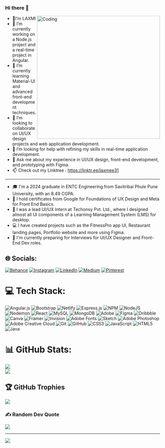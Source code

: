 ### Hi there 👋
- 🤍I’m LAXMI <img align="right" alt="Coding" width="400" src="https://media.tenor.com/IF2JdxzmyN4AAAAi/coding-girl.gif">
- 🔭 I’m currently working on a Node.js project and a real-time project in Angular.
- 🌱 I’m currently learning Material-UI and advanced front-end development techniques.
- 👯 I’m looking to collaborate on UI/UX design projects and web application development.
- 🤔 I’m looking for help with refining my skills in real-time application development.
- 💬 Ask me about my experience in UI/UX design, front-end development, and prototyping with Figma.
- 📫 Check out my Linktree : https://linktr.ee/laxmee31 
- -----------------------------------------------------------------------------------------------------
- 🎓 I'm a 2024 graduate in ENTC Engineering from Savitribai Phule Pune University, with an 8.49 CGPA.
- 🏅 I hold certificates from Google for Foundations of UX Design and Meta for Front End Basics.
- 💼 I was a lead UI/UX Intern at Techonsy Pvt. Ltd., where I designed almost all UI components of a Learning Management System (LMS) for desktop.
- 💻 I have created projects such as the FitnessPro app UI, Restaurant landing pages, Portfolio website and more using Figma.
- 📝 I'm currently preparing for Interviews for UI/UX Designer and Front-End Dev roles.


## 🌐 Socials:
[![Behance](https://img.shields.io/badge/Behance-1769ff?logo=behance&logoColor=white)](https://behance.net/https://www.behance.net/laxmitidke) [![Instagram](https://img.shields.io/badge/Instagram-%23E4405F.svg?logo=Instagram&logoColor=white)](https://instagram.com/https://www.instagram.com/say.yesto.uiux/) [![LinkedIn](https://img.shields.io/badge/LinkedIn-%230077B5.svg?logo=linkedin&logoColor=white)](https://linkedin.com/in/https://www.linkedin.com/in/laxmi-tidke-943280227/) [![Medium](https://img.shields.io/badge/Medium-12100E?logo=medium&logoColor=white)](https://medium.com/@https://medium.com/@laxmi31) [![Pinterest](https://img.shields.io/badge/Pinterest-%23E60023.svg?logo=Pinterest&logoColor=white)](https://pinterest.com/https://in.pinterest.com/laxmitidke31/) 

# 💻 Tech Stack:
![Angular.js](https://img.shields.io/badge/angular.js-%23E23237.svg?style=for-the-badge&logo=angularjs&logoColor=white) ![Bootstrap](https://img.shields.io/badge/bootstrap-%238511FA.svg?style=for-the-badge&logo=bootstrap&logoColor=white) ![Netlify](https://img.shields.io/badge/netlify-%23000000.svg?style=for-the-badge&logo=netlify&logoColor=#00C7B7) ![Express.js](https://img.shields.io/badge/express.js-%23404d59.svg?style=for-the-badge&logo=express&logoColor=%2361DAFB) ![NPM](https://img.shields.io/badge/NPM-%23CB3837.svg?style=for-the-badge&logo=npm&logoColor=white) ![NodeJS](https://img.shields.io/badge/node.js-6DA55F?style=for-the-badge&logo=node.js&logoColor=white) ![Nodemon](https://img.shields.io/badge/NODEMON-%23323330.svg?style=for-the-badge&logo=nodemon&logoColor=%BBDEAD) ![React](https://img.shields.io/badge/react-%2320232a.svg?style=for-the-badge&logo=react&logoColor=%2361DAFB) ![MySQL](https://img.shields.io/badge/mysql-4479A1.svg?style=for-the-badge&logo=mysql&logoColor=white) ![MongoDB](https://img.shields.io/badge/MongoDB-%234ea94b.svg?style=for-the-badge&logo=mongodb&logoColor=white) ![Adobe](https://img.shields.io/badge/adobe-%23FF0000.svg?style=for-the-badge&logo=adobe&logoColor=white) ![Figma](https://img.shields.io/badge/figma-%23F24E1E.svg?style=for-the-badge&logo=figma&logoColor=white) ![Dribbble](https://img.shields.io/badge/Dribbble-EA4C89?style=for-the-badge&logo=dribbble&logoColor=white) ![Canva](https://img.shields.io/badge/Canva-%2300C4CC.svg?style=for-the-badge&logo=Canva&logoColor=white) ![Framer](https://img.shields.io/badge/Framer-black?style=for-the-badge&logo=framer&logoColor=blue) ![Invision](https://img.shields.io/badge/invision-FF3366?style=for-the-badge&logo=invision&logoColor=white) ![Adobe Fonts](https://img.shields.io/badge/Adobe%20Fonts-000B1D.svg?style=for-the-badge&logo=Adobe%20Fonts&logoColor=white) ![Sketch](https://img.shields.io/badge/Sketch-FFB387?style=for-the-badge&logo=sketch&logoColor=black) ![Adobe Photoshop](https://img.shields.io/badge/adobe%20photoshop-%2331A8FF.svg?style=for-the-badge&logo=adobe%20photoshop&logoColor=white) ![Adobe Creative Cloud](https://img.shields.io/badge/Adobe%20Creative%20Cloud-DA1F26.svg?style=for-the-badge&logo=Adobe%20Creative%20Cloud&logoColor=white) ![Git](https://img.shields.io/badge/git-%23F05033.svg?style=for-the-badge&logo=git&logoColor=white) ![GitHub](https://img.shields.io/badge/github-%23121011.svg?style=for-the-badge&logo=github&logoColor=white) ![CSS3](https://img.shields.io/badge/css3-%231572B6.svg?style=for-the-badge&logo=css3&logoColor=white) ![JavaScript](https://img.shields.io/badge/javascript-%23323330.svg?style=for-the-badge&logo=javascript&logoColor=%23F7DF1E) ![HTML5](https://img.shields.io/badge/html5-%23E34F26.svg?style=for-the-badge&logo=html5&logoColor=white) ![Java](https://img.shields.io/badge/java-%23ED8B00.svg?style=for-the-badge&logo=openjdk&logoColor=white)
# 📊 GitHub Stats:

![](https://github-readme-streak-stats.herokuapp.com/?user=LaxmiTidke&theme=dark&hide_border=false)<br/>
![](https://github-readme-stats.vercel.app/api/top-langs/?username=LaxmiTidke&theme=dark&hide_border=false&include_all_commits=false&count_private=false&layout=compact)

## 🏆 GitHub Trophies
![](https://github-profile-trophy.vercel.app/?username=LaxmiTidke&theme=radical&no-frame=true&no-bg=true&margin-w=4)

### ✍️ Random Dev Quote
![](https://quotes-github-readme.vercel.app/api?type=horizontal&theme=tokyonight)

---
[![](https://visitcount.itsvg.in/api?id=LaxmiTidke&icon=0&color=5)](https://visitcount.itsvg.in)

<!-- Proudly created with GPRM ( https://gprm.itsvg.in ) -->
